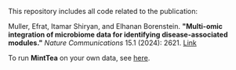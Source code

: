 This repository includes all code related to the publication:

Muller, Efrat, Itamar Shiryan, and Elhanan Borenstein. __"Multi-omic integration of microbiome data for identifying disease-associated modules."__ _Nature Communications_ 15.1 (2024): 2621. [Link](https://www.nature.com/articles/s41467-024-46888-3)

To run **MintTea** on your own data, see [here](https://github.com/efratmuller/MintTea).
 
